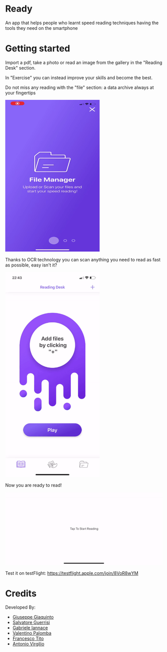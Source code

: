 # Ready
An app that helps people who learnt speed reading techniques having the tools they need on the smartphone

# Getting started
Import a pdf, take a photo or read an image from the gallery in the "Reading Desk" section.

In "Exercise" you can instead improve your skills and become the best.

Do not miss any reading with the "file" section: a data archive always at your fingertips

<img src="src_img/ezgif-4-3ab2589d71dc.gif" width = "300">

Thanks to OCR technology you can scan anything you need to read as fast as possible, easy isn't it?

<img src="src_img/OCR.gif" width = "300">


Now you are ready to read!

<img src="src_img/ready2read.gif" width = "500">

Test it on testFlight: https://testflight.apple.com/join/8VoR8wYM

# Credits
Developed By:

* [Giuseppe Giaquinto](www.linkedin.com/in/giuseppe-giaquinto)<br/>
* [Salvatore Guerrisi](https://github.com/sguerrisi)<br/>
* [Gabriele Iannace](https://github.com/gabrieleiannace)<br/>
* [Valentino Palomba](https://github.com/Vheyo)<br/>
* [Francesco Tito](https://github.com/francescotito1997)<br/>
* [Antonio Virgilio](https://www.behance.net/Zeero) <br/>
